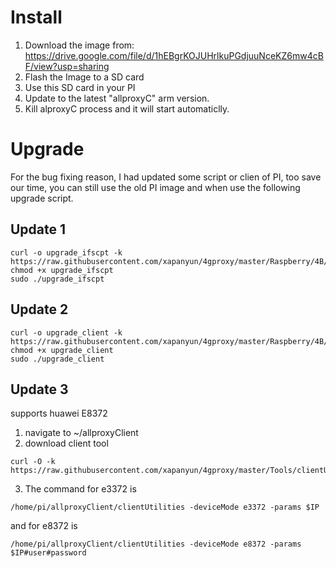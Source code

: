 # Install
1. Download the image from:  https://drive.google.com/file/d/1hEBgrKOJUHrlkuPGdjuuNceKZ6mw4cBF/view?usp=sharing
2. Flash the Image to a SD card
3. Use this SD card in your PI
4. Update to the latest "allproxyC" arm version.
5. Kill alproxyC process and it will start automaticlly.


# Upgrade
For the bug fixing reason, I had updated some script or clien of PI, too save our time, you can still use the old PI image and when use the following upgrade script.

## Update 1
```
curl -o upgrade_ifscpt -k https://raw.githubusercontent.com/xapanyun/4gproxy/master/Raspberry/4B/upgrade_ifscpt
chmod +x upgrade_ifscpt
sudo ./upgrade_ifscpt
```

## Update 2
```
curl -o upgrade_client -k https://raw.githubusercontent.com/xapanyun/4gproxy/master/Raspberry/4B/upgrade_client
chmod +x upgrade_client
sudo ./upgrade_client
```

## Update 3
supports huawei E8372
1. navigate to ~/allproxyClient
2. download client tool
```
curl -O -k https://raw.githubusercontent.com/xapanyun/4gproxy/master/Tools/clientUtilities/linux/arm/clientUtilities

```
3. The command for e3372 is
```
/home/pi/allproxyClient/clientUtilities -deviceMode e3372 -params $IP
```
and for e8372 is
```
/home/pi/allproxyClient/clientUtilities -deviceMode e8372 -params $IP#user#password
```